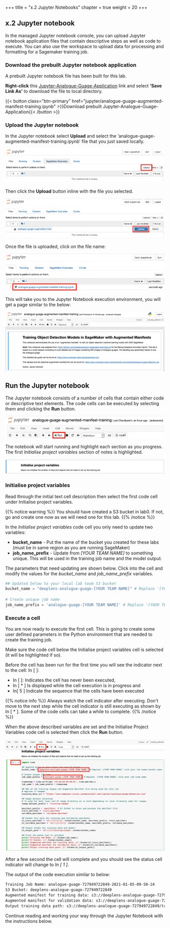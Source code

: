 +++
title = "x.2 Jupyter Notebooks"
chapter = true
weight =  20
+++

## x.2 Jupyter notebook

In the managed Jupyter notebook console, you can upload Jupyter notebook application files that contain descriptive steps as well as code to execute. You can also use the workspace to upload data for processing and formatting for a Sagemaker training job.

### Download the prebuilt Jupyter notebook application

A prebuilt Jupyter notebook file has been built for this lab.

**Right-click** this [Jupyter-Analogue-Guage-Application](jupyter/analogue-guage-augmented-manifest-training.ipynb) link and select **‘Save Link As’** to download the file to local directory.

{{< button class="btn-primary" href="jupyter/analogue-guage-augmented-manifest-training.ipynb" >}}Download prebuilt Jupyter-Analogue-Guage-Application{{< /button >}}

### Upload the Jupyter notebook

In the Jupyter notebook select **Upload** and select the ‘analogue-guage-augmented-manifest-training.ipynb’ file that you just saved locally.

![Upload .pynb file](images/sagemaker-load-notebook-1.png "Upload .pynb file")

Then click the **Upload** button inline with the file you selected.

![Click upload](images/sagemaker-load-notebook-2.png "Click upload")

Once the file is uploaded, click on the file name:

![Select analogue-guage-augmented-manifest-training.ipynb](images/sagemaker-load-notebook-3.png "Select analogue-guage-augmented-manifest-training.ipynb")

This will take you to the Jupyter Notebook execution environment, you will get a page similar to the below:

![Jupyter Notebook execution environment](images/sagemaker-load-notebook-5.png "Jupyter Notebook execution environment")

## Run the Jupyter notebook

The Jupyter notebook consists of a number of cells that contain either code or descriptive text elements. The code cells can be executed by selecting them and clicking the **Run** button.

![Run the Jupyter notebook](images/jupyter-run-notebook-1.png "Run the Jupyter notebook")

The notebook will start running and highlight each section as you progress. The first *Initialise project variables* section of notes is highlighted.

![Initialise project variables section](images/jupyter-run-notebook-2.png "Initialise project variables section")

### Initialise project variables

Read through the initial text cell description then select the first code cell under Initialise project variables.

{{% notice warning %}}
You should have created a S3 bucket in lab0. If not, go and create one now as we will need one for this lab.
{{% /notice %}}

In the *Initialise project variables* code cell you only need to update two variables:

* **bucket_name** - Put the name of the bucket you created for these labs (must be in same region as you are running SageMaker)
* **job_name_prefix** - Update from *[YOUR TEAM NAME]* to something unique. This will be used in the training job name and the model output.

The parameters that need updating are shown below. Click into the cell and modify the values for the *bucket_name* and *job_name_prefix* variables.

```python
## Updated below to your local lab team S3 bucket
bucket_name = "deeplens-analogue-guage-[YOUR TEAM NAME]" # Replace '[YOUR TEAM NAME]' with your lab teams bucket name.

# Create unique job name 
job_name_prefix = 'analogue-guage-[YOUR TEAM NAME]' # Replace '[YOUR TEAM NAME]' with your lab team name.
```

### Execute a cell

You are now ready to execute the first cell. This is going to create some user defined parameters in the Python environment that are needed to create the training job.

Make sure the code cell below the Initialise project variables cell is selected (it will be highlighted if so).

Before the cell has been run for the first time you will see the indicator next to the cell: In [ ]:

* In [ ]: Indicates the cell has never been executed,
* In [ * ] Is displayed while the cell execution is in progress and
* In[ 5 ] Indicate the sequence that the cells have been executed

{{% notice info %}}
Always watch the cell indicator after executing. Don't move to the next step while the cell indicator is still executing as shown by In [ * ]. Some of the code cells can take a while to complete.
{{% /notice %}}

When the above described variables are set and the Initialise Project Variables code cell is selected then click the **Run** button.

![Run Initialise project variables](images/jupyter-run-notebook-3.png "Run Initialise project variables")

After a few second the cell will complete and you should see the status cell indicator will change to *In [ 1 ]*.

The output of the code execution similar to below:

```txt
Training Job Name: analogue-guage-727949722849-2021-01-05-09-58-24
S3 Bucket: deeplens-analogue-guage-727949722849
Augmented manifest for training data: s3://deeplens-analogue-guage-727949722849/manifests/train.manifest
Augmented manifest for validation data: s3://deeplens-analogue-guage-727949722849/manifests/validate.manifest
Output training data path: s3://deeplens-analogue-guage-727949722849/training-output
```

Continue reading and working your way through the Jupyter Notebook with the instructions below.
